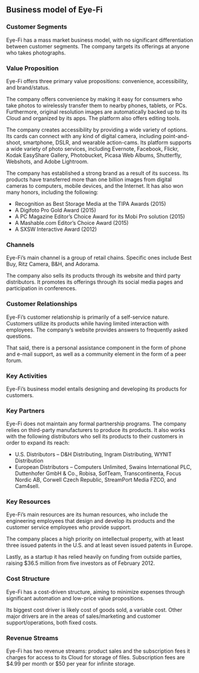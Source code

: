 Business model of Eye-Fi
------------------------

 ### Customer Segments

 Eye-Fi has a mass market business model, with no significant differentiation between customer segments. The company targets its offerings at anyone who takes photographs.

 ### Value Proposition

 Eye-Fi offers three primary value propositions: convenience, accessibility, and brand/status.

 The company offers convenience by making it easy for consumers who take photos to wirelessly transfer them to nearby phones, tablets, or PCs. Furthermore, original resolution images are automatically backed up to its Cloud and organized by its apps. The platform also offers editing tools.

 The company creates accessibility by providing a wide variety of options. Its cards can connect with any kind of digital camera, including point-and-shoot, smartphone, DSLR, and wearable action-cams. Its platform supports a wide variety of photo services, including Evernote, Facebook, Flickr, Kodak EasyShare Gallery, Photobucket, Picasa Web Albums, Shutterfly, Webshots, and Adobe Lightroom.

 The company has established a strong brand as a result of its success. Its products have transferred more than one billion images from digital cameras to computers, mobile devices, and the Internet. It has also won many honors, including the following:

  * Recognition as Best Storage Media at the TIPA Awards (2015)
 * A Digifoto Pro Gold Award (2015)
 * A PC Magazine Editor’s Choice Award for its Mobi Pro solution (2015)
 * A Mashable.com Editor’s Choice Award (2015)
 * A SXSW Interactive Award (2012)
  ### Channels

 Eye-Fi’s main channel is a group of retail chains. Specific ones include Best Buy, Ritz Camera, B&H, and Adorama.

 The company also sells its products through its website and third party distributors. It promotes its offerings through its social media pages and participation in conferences.

 ### Customer Relationships

 Eye-Fi’s customer relationship is primarily of a self-service nature. Customers utilize its products while having limited interaction with employees. The company’s website provides answers to frequently asked questions.

 That said, there is a personal assistance component in the form of phone and e-mail support, as well as a community element in the form of a peer forum.

 ### Key Activities

 Eye-Fi’s business model entails designing and developing its products for customers.

 ### Key Partners

 Eye-Fi does not maintain any formal partnership programs. The company relies on third-party manufacturers to produce its products. It also works with the following distributors who sell its products to their customers in order to expand its reach:

  * U.S. Distributors – D&H Distributing, Ingram Distributing, WYNIT Distribution
 * European Distributors – Computers Unlimited, Swains International PLC, Duttenhofer GmbH & Co., Robisa, SofTeam, Transcontinenta, Focus Nordic AB, Corwell Czech Republic, StreamPort Media FZCO, and Cam4sell.
  ### Key Resources

 Eye-Fi’s main resources are its human resources, who include the engineering employees that design and develop its products and the customer service employees who provide support.

 The company places a high priority on intellectual property, with at least three issued patents in the U.S. and at least seven issued patents in Europe.

 Lastly, as a startup it has relied heavily on funding from outside parties, raising $36.5 million from five investors as of February 2012.

 ### Cost Structure

 Eye-Fi has a cost-driven structure, aiming to minimize expenses through significant automation and low-price value propositions.

 Its biggest cost driver is likely cost of goods sold, a variable cost. Other major drivers are in the areas of sales/marketing and customer support/operations, both fixed costs.

 ### Revenue Streams

 Eye-Fi has two revenue streams: product sales and the subscription fees it charges for access to its Cloud for storage of files. Subscription fees are $4.99 per month or $50 per year for infinite storage.